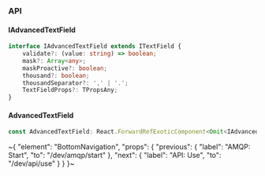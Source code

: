 

### API

#### IAdvancedTextField

```ts
interface IAdvancedTextField extends ITextField {
    validate?: (value: string) => boolean;
    mask?: Array<any>;
    maskProactive?: boolean;
    thousand?: boolean;
    thousandSeparator?: ',' | '.';
    TextFieldProps?: TPropsAny;
}
```

#### AdvancedTextField

```ts
const AdvancedTextField: React.ForwardRefExoticComponent<Omit<IAdvancedTextField, "ref"> & React.RefAttributes<unknown>>;
```

~{
  "element": "BottomNavigation",
  "props": {
    "previous": {
      "label": "AMQP: Start",
      "to": "/dev/amqp/start"
    },
    "next": {
      "label": "API: Use",
      "to": "/dev/api/use"
    }
  }
}~
